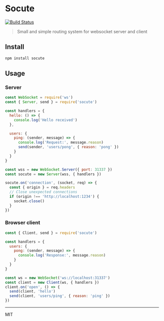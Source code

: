 # Socute

[![Build Status](https://travis-ci.org/dimapaloskin/socute.svg?branch=master)](https://travis-ci.org/dimapaloskin/socute)

> Small and simple routing system for websocket server and client

## Install

```sh
npm install socute
```

## Usage

### Server

```js
const WebSocket = require('ws')
const { Server, send } = require('socute')

const handlers = {
  hello: () => {
    console.log('Hello received')
  },

  users: {
    ping: (sender, message) => {
      console.log('Request:', message.reason)
      send(sender, 'users/pong', { reason: 'pong' })
    }
  }
}

const wss = new WebSocket.Server({ port: 31337 })
const socute = new Server(wss, { handlers })

socute.on('connection', (socket, req) => {
  const { origin } = req.headers
  // Close unexpected connections
  if (origin !== 'http://localhost:1234') {
    socket.close()
  }
})
```

### Browser client

```js
const { Client, send } = require('socute')

const handlers = {
  users: {
    pong: (sender, message) => {
      console.log('Response:', message.reason)
    }
  }
}

const ws = new WebSocket('ws://localhost:31337')
const client = new Client(ws, { handlers })
client.on('open', () => {
  send(client, 'hello')
  send(client, 'users/ping', { reason: 'ping' })
})
```

---

MIT

